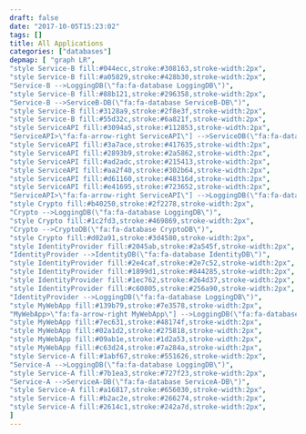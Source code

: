 ```yaml
---
draft: false
date: "2017-10-05T15:23:02"
tags: []
title: All Applications
categories: ["databases"]
depmap: [ "graph LR",
"style Service-B fill:#044ecc,stroke:#308163,stroke-width:2px",
"style Service-B fill:#a05829,stroke:#428b30,stroke-width:2px",
"Service-B -->LoggingDB(\"fa:fa-database LoggingDB\")",
"style Service-B fill:#88b121,stroke:#296358,stroke-width:2px",
"Service-B -->ServiceB-DB(\"fa:fa-database ServiceB-DB\")",
"style Service-B fill:#3128a9,stroke:#2f8e3f,stroke-width:2px",
"style Service-B fill:#55d32c,stroke:#6a821f,stroke-width:2px",
"style ServiceAPI fill:#3094a5,stroke:#112853,stroke-width:2px",
"ServiceAPI>\"fa:fa-arrow-right ServiceAPI\"] -->ServiceDB(\"fa:fa-database ServiceDB\")",
"style ServiceAPI fill:#3a7ace,stroke:#417635,stroke-width:2px",
"style ServiceAPI fill:#2893b9,stroke:#2a5862,stroke-width:2px",
"style ServiceAPI fill:#ad2adc,stroke:#215413,stroke-width:2px",
"style ServiceAPI fill:#aa2f40,stroke:#302b64,stroke-width:2px",
"style ServiceAPI fill:#d61160,stroke:#48316d,stroke-width:2px",
"style ServiceAPI fill:#e41695,stroke:#723652,stroke-width:2px",
"ServiceAPI>\"fa:fa-arrow-right ServiceAPI\"] -->LoggingDB(\"fa:fa-database LoggingDB\")",
"style Crypto fill:#b40250,stroke:#2f2278,stroke-width:2px",
"Crypto -->LoggingDB(\"fa:fa-database LoggingDB\")",
"style Crypto fill:#1c2fd3,stroke:#469869,stroke-width:2px",
"Crypto -->CryptoDB(\"fa:fa-database CryptoDB\")",
"style Crypto fill:#d02a91,stroke:#3d4580,stroke-width:2px",
"style IdentityProvider fill:#2045ab,stroke:#2a545f,stroke-width:2px",
"IdentityProvider -->IdentityDB(\"fa:fa-database IdentityDB\")",
"style IdentityProvider fill:#2e4caf,stroke:#2e7c52,stroke-width:2px",
"style IdentityProvider fill:#1899d1,stroke:#844285,stroke-width:2px",
"style IdentityProvider fill:#1ec762,stroke:#264d37,stroke-width:2px",
"style IdentityProvider fill:#c60805,stroke:#256a90,stroke-width:2px",
"IdentityProvider -->LoggingDB(\"fa:fa-database LoggingDB\")",
"style MyWebApp fill:#139b79,stroke:#7e3578,stroke-width:2px",
"MyWebApp>\"fa:fa-arrow-right MyWebApp\"] -->LoggingDB(\"fa:fa-database LoggingDB\")",
"style MyWebApp fill:#7ec631,stroke:#48174f,stroke-width:2px",
"style MyWebApp fill:#02a1d2,stroke:#275818,stroke-width:2px",
"style MyWebApp fill:#09ab1e,stroke:#1d2a53,stroke-width:2px",
"style MyWebApp fill:#c63d24,stroke:#7a284a,stroke-width:2px",
"style Service-A fill:#1abf67,stroke:#551626,stroke-width:2px",
"Service-A -->LoggingDB(\"fa:fa-database LoggingDB\")",
"style Service-A fill:#7b1ea3,stroke:#727f23,stroke-width:2px",
"Service-A -->ServiceA-DB(\"fa:fa-database ServiceA-DB\")",
"style Service-A fill:#a16817,stroke:#656030,stroke-width:2px",
"style Service-A fill:#b2ac2e,stroke:#266274,stroke-width:2px",
"style Service-A fill:#2614c1,stroke:#242a7d,stroke-width:2px",
]
---
```

			